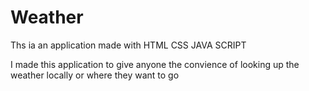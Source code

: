 # Weather

Ths ia an application made with 
HTML
CSS
JAVA SCRIPT

I made this application to give anyone the convience of looking up the weather locally or where they want to go
